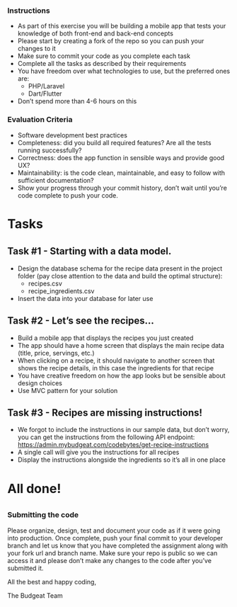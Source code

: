 ### Instructions
- As part of this exercise you will be building a mobile app that tests your knowledge of both front-end and back-end concepts
- Please start by creating a fork of the repo so you can push your changes to it
- Make sure to commit your code as you complete each task
- Complete all the tasks as described by their requirements
- You have freedom over what technologies to use, but the preferred ones are:
    - PHP/Laravel
    - Dart/Flutter
- Don’t spend more than 4-6 hours on this

### Evaluation Criteria
- Software development best practices
- Completeness: did you build all required features? Are all the tests running successfully?
- Correctness: does the app function in sensible ways and provide good UX?
- Maintainability: is the code clean, maintainable, and easy to follow with sufficient documentation?
- Show your progress through your commit history, don’t wait until you’re code complete to push your code.

######
# Tasks
######

## Task #1 - Starting with a data model.
- Design the database schema for the recipe data present in the project folder (pay close attention to the data and build the optimal structure):
    - recipes.csv
    - recipe_ingredients.csv
- Insert the data into your database for later use

## Task #2 - Let’s see the recipes…
- Build a mobile app that displays the recipes you just created
- The app should have a home screen that displays the main recipe data (title, price, servings, etc.)
- When clicking on a recipe, it should navigate to another screen that shows the recipe details, in this case the ingredients for that recipe
- You have creative freedom on how the app looks but be sensible about design choices
- Use MVC pattern for your solution

## Task #3 - Recipes are missing instructions!
- We forgot to include the instructions in our sample data, but don’t worry, you can get the instructions from the following API endpoint: https://admin.mybudgeat.com/codebytes/get-recipe-instructions
- A single call will give you the instructions for all recipes
- Display the instructions alongside the ingredients so it’s all in one place

######
# All done!
######

### Submitting the code
Please organize, design, test and document your code as if it were going into production. Once complete, push your final commit to your developer branch and let us know that you have completed the assignment along with your fork url and branch name. Make sure your repo is public so we can access it and please don’t make any changes to the code after you’ve submitted it.

All the best and happy coding,

The Budgeat Team

